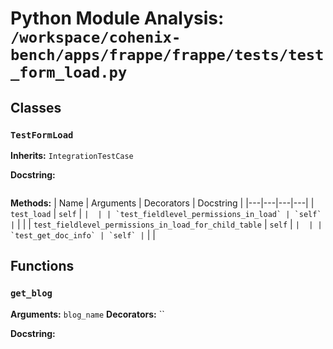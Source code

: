 # Python Module Analysis: `/workspace/cohenix-bench/apps/frappe/frappe/tests/test_form_load.py`

## Classes

### `TestFormLoad`
**Inherits:** `IntegrationTestCase`


**Docstring:**
```

```

**Methods:**
| Name | Arguments | Decorators | Docstring |
|---|---|---|---|
| `test_load` | `self` | `` |  |
| `test_fieldlevel_permissions_in_load` | `self` | `` |  |
| `test_fieldlevel_permissions_in_load_for_child_table` | `self` | `` |  |
| `test_get_doc_info` | `self` | `` |  |





## Functions

### `get_blog`
**Arguments:** `blog_name`
**Decorators:** ``

**Docstring:**
```

```

